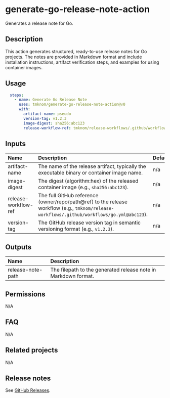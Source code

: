 # generate-go-release-note-action

Generates a release note for Go.

<!-- actdocs start -->

## Description

This action generates structured, ready-to-use release notes for Go projects.
The notes are provided in Markdown format and include installation instructions, artifact verification steps, and examples for using container images.

## Usage

```yaml
  steps:
    - name: Generate Go Release Note
      uses: tmknom/generate-go-release-note-action@v0
      with:
        artifact-name: pseudo
        version-tag: v1.2.3
        image-digest: sha256:abc123
        release-workflow-ref: tmknom/release-workflows/.github/workflows/go.yml@abc123
```

## Inputs

| Name | Description | Default | Required |
| :--- | :---------- | :------ | :------: |
| artifact-name | The name of the release artifact, typically the executable binary or container image name. | n/a | yes |
| image-digest | The digest (algorithm:hex) of the released container image (e.g., `sha256:abc123`). | n/a | yes |
| release-workflow-ref | The full GitHub reference (owner/repo/path@ref) to the release workflow (e.g., `tmknom/release-workflows/.github/workflows/go.yml@abc123`). | n/a | yes |
| version-tag | The GitHub release version tag in semantic versioning format (e.g., `v1.2.3`). | n/a | yes |

## Outputs

| Name | Description |
| :--- | :---------- |
| release-note-path | The filepath to the generated release note in Markdown format. |

<!-- actdocs end -->

## Permissions

N/A

## FAQ

N/A

## Related projects

N/A

## Release notes

See [GitHub Releases][releases].

[releases]: https://github.com/tmknom/generate-go-release-note-action/releases
